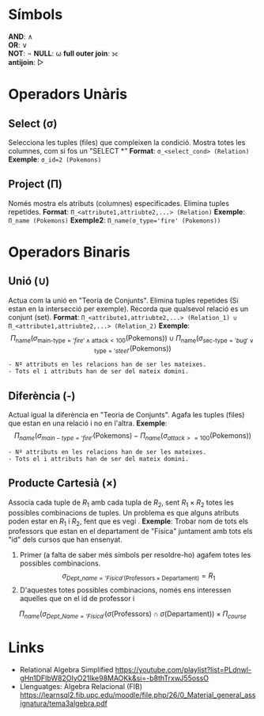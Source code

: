 # Símbols
**AND**: ∧  
**OR**: ∨  
**NOT**: ¬
**NULL**: ω
**full outer join**: ⟗  
**antijoin**: ▷

# Operadors Unàris
## Select (σ)
Selecciona les tuples (files) que compleixen la condició.
Mostra totes les columnes, com si fos un "SELECT \*"
**Format**: ``σ_<select_cond> (Relation)``
**Exemple**: ``σ_id=2 (Pokemons)``

## Project (Π)
Només mostra els atributs (columnes) especificades.
Elimina tuples repetides.
**Format**: ``Π_<attribute1,attriubte2,...> (Relation)``
**Exemple**: ``Π_name (Pokemons)``
**Exemple2**: ``Π_name(σ_type='fire' (Pokemons))``

# Operadors Binaris
## Unió (∪)
Actua com la unió en "Teoria de Conjunts".
Elimina tuples repetides (Si estan en la intersecció per exemple).
Recorda que qualsevol relació es un conjunt (set).
**Format**: `Π_<attribute1,attriubte2,...> (Relation_1) ∪ Π_<attribute1,attriubte2,...> (Relation_2)`
**Exemple**: 
$$
\Pi_{\text{name}} \left( \sigma_{\text{main-type} = 'fire' \land \text{attack} < 100} (\text{Pokemons}) \right) \cup \Pi_{\text{name}} \left( \sigma_{\text{sec-type} = 'bug' \lor \text{type} = 'steel'} (\text{Pokemons}) \right)
$$

```ad-important
- Nº attributs en les relacions han de ser les mateixes.
- Tots el i attributs han de ser del mateix domini.
```

## Diferència (-)
Actual igual la diferència en "Teoria de Conjunts".
Agafa les tuples (files) que estan en una relació i no en l'altra.
**Exemple**:
$$
\Pi_{name} (\sigma_{main-type='fire'}(\text{Pokemons}) - \Pi_{name} (\sigma_{attack>=100}(\text{Pokemons}))
$$

```ad-important
- Nº attributs en les relacions han de ser les mateixes.
- Tots el i attributs han de ser del mateix domini.
```

## Producte Cartesià (×)
Associa cada tuple de $R_1$ amb cada tupla de $R_2$, sent $R_1 \times R_2$ totes les possibles combinacions de tuples.
Un problema es que alguns atributs poden estar en $R_1$ i $R_2$, fent que es vegi .
**Exemple**: Trobar nom de tots els professors que estan en el departament de "Física" juntament amb tots els "id" dels cursos que han ensenyat.  
1. Primer (a falta de saber més símbols per resoldre-ho) agafem totes les possibles combinacions.
$$
\sigma_{Dept\_name='Física'(\text{Professors} \times \text{Departament})} = R_1
$$
2. D'aquestes totes possibles combinacions, només ens interessen aquelles que on el id de professor i  



$$
\Pi_{name}( \sigma_{Dept\_Name = 'Física'} (\sigma(\text{Professors}) \cap \sigma(\text{Departament})) \times \Pi_{course}
$$

# Links
- Relational Algebra Simplified
https://youtube.com/playlist?list=PLdnwl-gHn1DFIbW82OIyO21lke98MAOKk&si=-b8thTrxwJ55ossO
- Llenguatges: Àlgebra Relacional (FIB)
https://learnsql2.fib.upc.edu/moodle/file.php/26/0_Material_general_assignatura/tema3algebra.pdf

